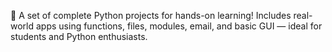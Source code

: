 🚀 A set of complete Python projects for hands-on learning! Includes real-world apps using functions, files, modules, email, and basic GUI — ideal for students and Python enthusiasts.
